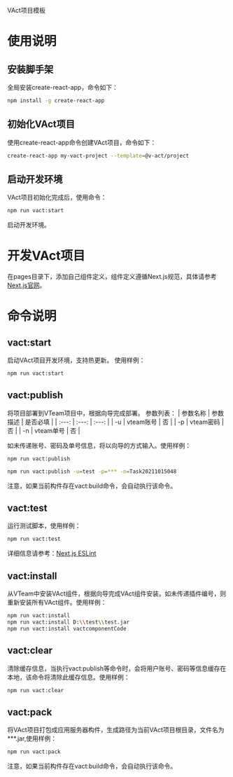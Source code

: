 VAct项目模板
# 使用说明
## 安装脚手架
全局安装create-react-app，命令如下：
```sh
npm install -g create-react-app
```
## 初始化VAct项目
使用create-react-app命令创建VAct项目，命令如下：
```sh
create-react-app my-vact-project --template=@v-act/project
```
## 启动开发环境
VAct项目初始化完成后，使用命令：
```sh
npm run vact:start
```
启动开发环境。
# 开发VAct项目
在pages目录下，添加自己组件定义，组件定义遵循Next.js规范，具体请参考 [Next.js官网](https://www.nextjs.cn/docs/getting-started)。

# 命令说明
## vact:start
启动VAct项目开发环境，支持热更新。
使用样例：
```sh
npm run vact:start
```
## vact:publish
将项目部署到VTeam项目中，根据向导完成部署。
参数列表：
|  参数名称  |  参数描述  |  是否必填 |
|    :---:   |     :---:   |    :---:   |
|  -u  |  vteam账号  | 否 |
|  -p  |  vteam密码  | 否 |
|  -n  |  vteam单号  | 否 |

如未传递账号、密码及单号信息，将以向导的方式输入。使用样例：
```sh
npm run vact:publish

npm run vact:publish -u=test -p=*** -n=Task20211015048
```
注意，如果当前构件存在vact:build命令，会自动执行该命令。
## vact:test
运行测试脚本，使用样例：
```sh
npm run vact:test
```
详细信息请参考：[Next.js ESLint](https://www.nextjs.cn/docs/basic-features/eslint)
## vact:install
从VTeam中安装VAct组件，根据向导完成VAct组件安装。如未传递插件编号，则重新安装所有VAct组件。使用样例：
```sh
npm run vact:install
npm run vact:install D:\\test\\test.jar
npm run vact:install vactcomponentCode
```
## vact:clear
清除缓存信息，当执行vact:publish等命令时，会将用户账号、密码等信息缓存在本地，该命令将清除此缓存信息。使用样例：
```sh
npm run vact:clear
```
## vact:pack
将VAct项目打包成应用服务器构件，生成路径为当前VAct项目根目录，文件名为***.jar,使用样例：
```sh
npm run vact:pack
```
注意，如果当前构件存在vact:build命令，会自动执行该命令。